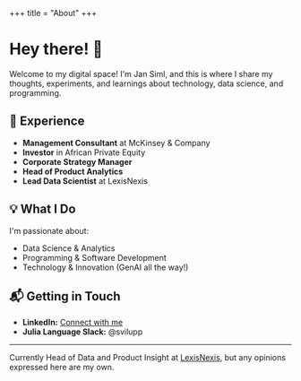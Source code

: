 +++
title = "About"
+++

# Hey there! 👋

Welcome to my digital space! I'm Jan Siml, and this is where I share my thoughts, experiments, and learnings about technology, data science, and programming.

## 🚀 Experience

- **Management Consultant** at McKinsey & Company
- **Investor** in African Private Equity
- **Corporate Strategy Manager**
- **Head of Product Analytics**
- **Lead Data Scientist** at LexisNexis

## 💡 What I Do

I'm passionate about:
- Data Science & Analytics
- Programming & Software Development
- Technology & Innovation (GenAI all the way!)

## 📬 Getting in Touch

- **LinkedIn:** [Connect with me](https://www.linkedin.com/in/jan-siml-360a3858/)
- **Julia Language Slack:** @svilupp

---

Currently Head of Data and Product Insight at [LexisNexis](https://www.lexisnexis.com), but any opinions expressed here are my own.
